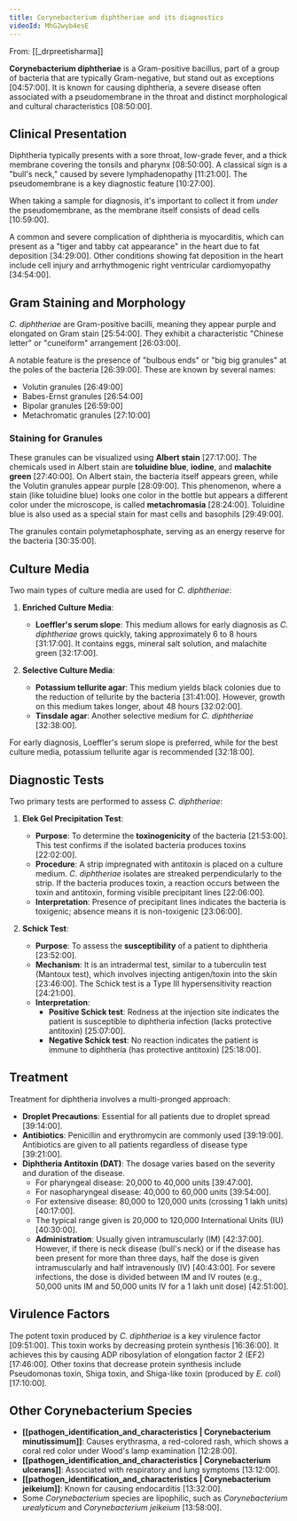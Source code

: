 ```yaml
---
title: Corynebacterium diphtheriae and its diagnostics
videoId: MhG2wyb4esE
---
```


From: [[_drpreetisharma]] <br/> 

**Corynebacterium diphtheriae** is a Gram-positive bacillus, part of a group of bacteria that are typically Gram-negative, but stand out as exceptions [04:57:00]. It is known for causing diphtheria, a severe disease often associated with a pseudomembrane in the throat and distinct morphological and cultural characteristics [08:50:00].

## Clinical Presentation
Diphtheria typically presents with a sore throat, low-grade fever, and a thick membrane covering the tonsils and pharynx [08:50:00]. A classical sign is a "bull's neck," caused by severe lymphadenopathy [11:21:00]. The pseudomembrane is a key diagnostic feature [10:27:00].

When taking a sample for diagnosis, it's important to collect it from *under* the pseudomembrane, as the membrane itself consists of dead cells [10:59:00].

A common and severe complication of diphtheria is myocarditis, which can present as a "tiger and tabby cat appearance" in the heart due to fat deposition [34:29:00]. Other conditions showing fat deposition in the heart include cell injury and arrhythmogenic right ventricular cardiomyopathy [34:54:00].

## Gram Staining and Morphology
*C. diphtheriae* are Gram-positive bacilli, meaning they appear purple and elongated on Gram stain [25:54:00]. They exhibit a characteristic "Chinese letter" or "cuneiform" arrangement [26:03:00].

A notable feature is the presence of "bulbous ends" or "big big granules" at the poles of the bacteria [26:39:00]. These are known by several names:
*   Volutin granules [26:49:00]
*   Babes-Ernst granules [26:54:00]
*   Bipolar granules [26:59:00]
*   Metachromatic granules [27:10:00]

### Staining for Granules
These granules can be visualized using **Albert stain** [27:17:00]. The chemicals used in Albert stain are **toluidine blue**, **iodine**, and **malachite green** [27:40:00]. On Albert stain, the bacteria itself appears green, while the Volutin granules appear purple [28:09:00]. This phenomenon, where a stain (like toluidine blue) looks one color in the bottle but appears a different color under the microscope, is called **metachromasia** [28:24:00]. Toluidine blue is also used as a special stain for mast cells and basophils [29:49:00].

The granules contain polymetaphosphate, serving as an energy reserve for the bacteria [30:35:00].

## Culture Media
Two main types of culture media are used for *C. diphtheriae*:
1.  **Enriched Culture Media**:
    *   **Loeffler's serum slope**: This medium allows for early diagnosis as *C. diphtheriae* grows quickly, taking approximately 6 to 8 hours [31:17:00]. It contains eggs, mineral salt solution, and malachite green [32:17:00].

2.  **Selective Culture Media**:
    *   **Potassium tellurite agar**: This medium yields black colonies due to the reduction of tellurite by the bacteria [31:41:00]. However, growth on this medium takes longer, about 48 hours [32:02:00].
    *   **Tinsdale agar**: Another selective medium for *C. diphtheriae* [32:38:00].

For early diagnosis, Loeffler's serum slope is preferred, while for the best culture media, potassium tellurite agar is recommended [32:18:00].

## Diagnostic Tests
Two primary tests are performed to assess *C. diphtheriae*:

1.  **Elek Gel Precipitation Test**:
    *   **Purpose**: To determine the **toxinogenicity** of the bacteria [21:53:00]. This test confirms if the isolated bacteria produces toxins [22:02:00].
    *   **Procedure**: A strip impregnated with antitoxin is placed on a culture medium. *C. diphtheriae* isolates are streaked perpendicularly to the strip. If the bacteria produces toxin, a reaction occurs between the toxin and antitoxin, forming visible precipitant lines [22:06:00].
    *   **Interpretation**: Presence of precipitant lines indicates the bacteria is toxigenic; absence means it is non-toxigenic [23:06:00].

2.  **Schick Test**:
    *   **Purpose**: To assess the **susceptibility** of a patient to diphtheria [23:52:00].
    *   **Mechanism**: It is an intradermal test, similar to a tuberculin test (Mantoux test), which involves injecting antigen/toxin into the skin [23:46:00]. The Schick test is a Type III hypersensitivity reaction [24:21:00].
    *   **Interpretation**:
        *   **Positive Schick test**: Redness at the injection site indicates the patient is susceptible to diphtheria infection (lacks protective antitoxin) [25:07:00].
        *   **Negative Schick test**: No reaction indicates the patient is immune to diphtheria (has protective antitoxin) [25:18:00].

## Treatment
Treatment for diphtheria involves a multi-pronged approach:
*   **Droplet Precautions**: Essential for all patients due to droplet spread [39:14:00].
*   **Antibiotics**: Penicillin and erythromycin are commonly used [39:19:00]. Antibiotics are given to all patients regardless of disease type [39:21:00].
*   **Diphtheria Antitoxin (DAT)**: The dosage varies based on the severity and duration of the disease.
    *   For pharyngeal disease: 20,000 to 40,000 units [39:47:00].
    *   For nasopharyngeal disease: 40,000 to 60,000 units [39:54:00].
    *   For extensive disease: 80,000 to 120,000 units (crossing 1 lakh units) [40:17:00].
    *   The typical range given is 20,000 to 120,000 International Units (IU) [40:30:00].
    *   **Administration**: Usually given intramuscularly (IM) [42:37:00]. However, if there is neck disease (bull's neck) or if the disease has been present for more than three days, half the dose is given intramuscularly and half intravenously (IV) [40:43:00]. For severe infections, the dose is divided between IM and IV routes (e.g., 50,000 units IM and 50,000 units IV for a 1 lakh unit dose) [42:51:00].

## Virulence Factors
The potent toxin produced by *C. diphtheriae* is a key virulence factor [09:51:00]. This toxin works by decreasing protein synthesis [16:36:00]. It achieves this by causing ADP ribosylation of elongation factor 2 (EF2) [17:46:00]. Other toxins that decrease protein synthesis include Pseudomonas toxin, Shiga toxin, and Shiga-like toxin (produced by *E. coli*) [17:10:00].

## Other Corynebacterium Species
*   **[[pathogen_identification_and_characteristics | Corynebacterium minutissimum]]**: Causes erythrasma, a red-colored rash, which shows a coral red color under Wood's lamp examination [12:28:00].
*   **[[pathogen_identification_and_characteristics | Corynebacterium ulcerans]]**: Associated with respiratory and lung symptoms [13:12:00].
*   **[[pathogen_identification_and_characteristics | Corynebacterium jeikeium]]**: Known for causing endocarditis [13:32:00].
*   Some *Corynebacterium* species are lipophilic, such as *Corynebacterium urealyticum* and *Corynebacterium jeikeium* [13:58:00].